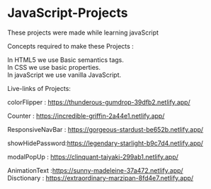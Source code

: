 # JavaScript-Projects
These projects were made while learning javaScript

Concepts required to make these Projects :

In HTML5 we use Basic semantics tags. <br>
In CSS we use basic properties. <br>
In javaScript we use vanilla JavaScript.
<br>

Live-links of Projects:

colorFlipper : https://thunderous-gumdrop-39dfb2.netlify.app/
<br>

Counter : https://incredible-griffin-2a44e1.netlify.app/
<br>

ResponsiveNavBar : https://gorgeous-stardust-be652b.netlify.app/
<br>

showHidePassword:https://legendary-starlight-b9c7d4.netlify.app/
<br>

modalPopUp : https://clinquant-taiyaki-299ab1.netlify.app/
<br>

AnimationText :https://sunny-madeleine-37a472.netlify.app/
<br>
Disctionary : https://extraordinary-marzipan-8fd4e7.netlify.app/
